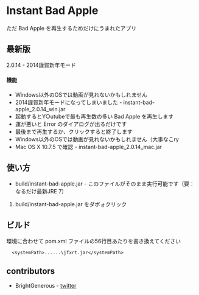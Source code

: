 Instant Bad Apple
=============


ただ Bad Apple を再生するためだけにうまれたアプリ


最新版
-------

2.0.14 - 2014謹賀新年モード


#### 機能

* Windows以外のOSでは動画が見れないかもしれません
* 2014謹賀新年モードになってしまいました - instant-bad-apple_2.0.14_win.jar
* 起動するとY○utubeで最も再生数の多い Bad Apple を再生します
* 運が悪いと Error のダイアログが出るだけです
* 最後まで再生するか、クリックすると終了します
* Windows以外のOSでは動画が見れないかもしれません（大事なこry
* Mac OS X 10.7.5 で確認 - instant-bad-apple_2.0.14_mac.jar


使い方
-------

* build/instant-bad-apple.jar - このファイルがそのまま実行可能です（要：なるだけ最新JRE 7）

1. build/instant-bad-apple.jar をダボォクリック


ビルド
-------

環境に合わせて pom.xml ファイルの56行目あたりを書き換えてください

      <systemPath>......\jfxrt.jar</systemPath>


contributors
-------

* BrightGenerous - [twitter][2]



[2]: https://twitter.com/BrightGenerous

